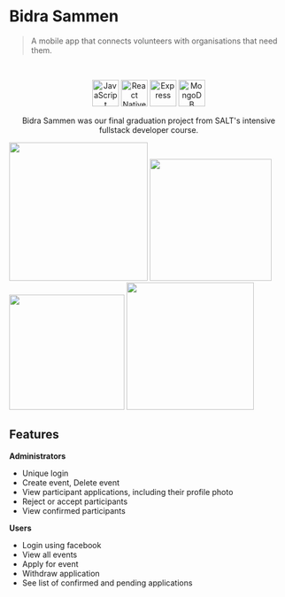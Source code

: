 # Bidra Sammen
> A mobile app that connects volunteers with organisations that need them.
<br>
<p align="center">
  <a href="https://developer.mozilla.org/en-US/docs/Web/JavaScript" title="JavaScript"><img src="https://github.com/tomchen/stack-icons/blob/master/logos/javascript.svg" alt="JavaScript" width="48px" height="48px"></a>
  <a href="https://reactnative.dev/" title="React Native"><img src="https://github.com/tomchen/stack-icons/blob/master/logos/react.svg" alt="React Native" width="48px" height="48px"></a>
  <a href="https://expressjs.com/" title="Express"><img src="https://github.com/tomchen/stack-icons/blob/master/logos/express.svg" alt="Express" width="48px" height="48px"></a>
  <a href="https://www.mongodb.org/" title="MongoDB"><img src="https://github.com/tomchen/stack-icons/blob/master/logos/mongodb-icon.svg" alt="MongoDB" width="48px" height="48px">   </a>
</p>  

<p align="center">Bidra Sammen was our final graduation project from SALT's intensive fullstack developer course.</p>

<p>
  <img width="250" src="https://i.imgur.com/9IcDmxN.png" />
  <img width="220" src="https://i.imgur.com/21LaA9C.png" />
  <img width="208" src="https://i.imgur.com/LmNJgnZ.png" />
  <img width="230" src="https://i.imgur.com/Uvh5pgl.png" />
</p>


## Features

**Administrators**
* Unique login
* Create event, Delete event
* View participant applications, including their profile photo
* Reject or accept participants
* View confirmed participants

**Users**
* Login using facebook
* View all events
* Apply for event
* Withdraw application
* See list of confirmed and pending applications
